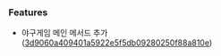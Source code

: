 ### Features

* 야구게임 메인 메서드 추가  ([3d9060a409401a5922e5f5db09280250f88a810e](https://github.com/superjunki/java-baseball/commits/3d9060a409401a5922e5f5db09280250f88a810e))

